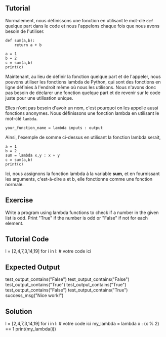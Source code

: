Tutorial
--------

Normalement, nous définissons une fonction en utilisant le mot-clé `def` quelque part dans le code et nous l'appelons chaque fois que nous avons besoin de l'utiliser.

    def sum(a,b):
        return a + b

    a = 1
    b = 2
    c = sum(a,b)
    print(c)

Maintenant, au lieu de définir la fonction quelque part et de l'appeler, nous pouvons utiliser les fonctions lambda de Python, qui sont des fonctions en ligne définies à l'endroit même où nous les utilisons. Nous n'avons donc pas besoin de déclarer une fonction quelque part et de revenir sur le code juste pour une utilisation unique.

Elles n'ont pas besoin d'avoir un nom, c'est pourquoi on les appelle aussi fonctions anonymes. Nous définissons une fonction lambda en utilisant le mot-clé `lambda`.

    your_function_name = lambda inputs : output

Ainsi, l'exemple de somme ci-dessus en utilisant la fonction lambda serait,

    a = 1
    b = 2
    sum = lambda x,y : x + y
    c = sum(a,b)
    print(c)

Ici, nous assignons la fonction lambda à la variable **sum**, et en fournissant les arguments, c'est-à-dire a et b, elle fonctionne comme une fonction normale.

Exercise
--------
Write a program using lambda functions to check if a number in the given list is odd. Print "True" if the number is odd or "False" if not for each element.

Tutorial Code
-------------
l = [2,4,7,3,14,19]
for i in l:
    # votre code ici

Expected Output
---------------
test_output_contains("False")
test_output_contains("False")
test_output_contains("True")
test_output_contains("True")
test_output_contains("False")
test_output_contains("True")
success_msg("Nice work!")

Solution
--------
l = [2,4,7,3,14,19]
for i in l:
    # votre code ici
    my_lambda = lambda x : (x % 2) == 1
    print(my_lambda(i))